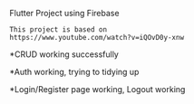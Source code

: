 Flutter Project using Firebase

    This project is based on
    https://www.youtube.com/watch?v=iQOvD0y-xnw

*CRUD working successfully

*Auth working, trying to tidying up

*Login/Register page working, Logout working